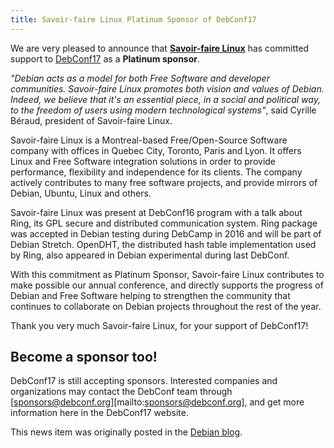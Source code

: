 ```yaml
---
title: Savoir-faire Linux Platinum Sponsor of DebConf17
---
```


We are very pleased to announce that [**Savoir-faire Linux**][] 
has committed support to [DebConf17][] as a **Platinum sponsor**.

*"Debian acts as a model for both Free Software and developer
communities. Savoir-faire Linux promotes both vision and values of
Debian. Indeed, we believe that it's an essential piece, in a social
and political way, to the freedom of users using modern technological
systems"*, said Cyrille Béraud, president of Savoir-faire Linux.


Savoir-faire Linux is a Montreal-based Free/Open-Source Software company
with offices in Quebec City, Toronto, Paris and Lyon. It offers Linux and
Free Software integration solutions in order to provide performance,
flexibility and independence for its clients. The company actively contributes
to many free software projects, and provide mirrors of Debian, Ubuntu, Linux
and others. 

Savoir-faire Linux was present at DebConf16 program with a talk about Ring, its
GPL secure and distributed communication system. Ring package was accepted in
Debian testing during DebCamp in 2016 and will be part of Debian Stretch.
OpenDHT, the distributed hash table implementation used by Ring, also appeared
in Debian experimental during last DebConf.

With this commitment as Platinum Sponsor, 
Savoir-faire Linux contributes to make possible our annual conference,
and directly supports the progress of Debian and Free Software 
helping to strengthen the community that continues to collaborate on 
Debian projects throughout the rest of the year.

Thank you very much Savoir-faire Linux, for your support of DebConf17!

## Become a sponsor too!

DebConf17 is still accepting sponsors. 
Interested companies and organizations may contact the DebConf team 
through [sponsors@debconf.org][mailto:sponsors@debconf.org], and
get more information here in the DebConf17 website.


This news item was originally posted in the [Debian blog][].

[**Savoir-faire Linux**]: https://www.savoirfairelinux.com/
[DebConf17]: https://debconf17.debconf.org/
[Debian blog]: https://bits.debian.org/2016/09/debconf17-organization-started.html
